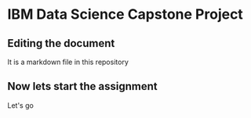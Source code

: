 # IBM Data Science Capstone Project

## Editing the document

It is a markdown file in this repository

## Now lets start the assignment

Let's go

